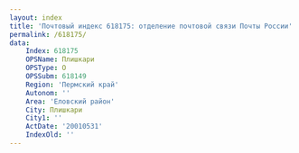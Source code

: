 ```yaml
---
layout: index
title: 'Почтовый индекс 618175: отделение почтовой связи Почты России'
permalink: /618175/
data:
    Index: 618175
    OPSName: Плишкари
    OPSType: О
    OPSSubm: 618149
    Region: 'Пермский край'
    Autonom: ''
    Area: 'Еловский район'
    City: Плишкари
    City1: ''
    ActDate: '20010531'
    IndexOld: ''
---
```

